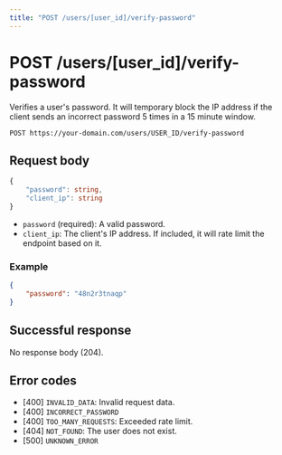 ```yaml
---
title: "POST /users/[user_id]/verify-password"
---
```


# POST /users/[user_id]/verify-password

Verifies a user's password. It will temporary block the IP address if the client sends an incorrect password 5 times in a 15 minute window.

```
POST https://your-domain.com/users/USER_ID/verify-password
```

## Request body

```ts
{
    "password": string,
    "client_ip": string
}
```

- `password` (required): A valid password.
- `client_ip`: The client's IP address. If included, it will rate limit the endpoint based on it.

### Example

```json
{
    "password": "48n2r3tnaqp"
}
```

## Successful response

No response body (204).

## Error codes

- [400] `INVALID_DATA`: Invalid request data.
- [400] `INCORRECT_PASSWORD`
- [400] `TOO_MANY_REQUESTS`: Exceeded rate limit.
- [404] `NOT_FOUND`: The user does not exist.
- [500] `UNKNOWN_ERROR`
